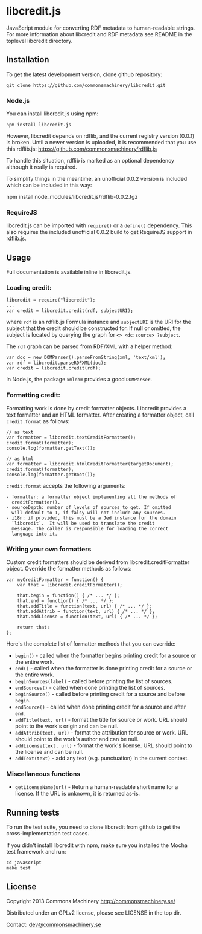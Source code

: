 libcredit.js
============

JavaScript module for converting RDF metadata to human-readable strings.
For more information about libcredit and RDF metadata see README in the
toplevel libcredit directory.

Installation
------------

To get the latest development version, clone github repository:

    git clone https://github.com/commonsmachinery/libcredit.git


### Node.js

You can install libcredit.js using npm:

    npm install libcredit.js

However, libcredit depends on rdflib, and the current registry version
(0.0.1) is broken.  Until a newer version is uploaded, it is
recommended that you use this rdflib.js:
https://github.com/commonsmachinery/rdflib.js

To handle this situation, rdflib is marked as an optional dependency
although it really is required.

To simplify things in the meantime, an unofficial 0.0.2 version is
included which can be included in this way:

   npm install node_modules/libcredit.js/rdflib-0.0.2.tgz


### RequireJS

libcredit.js can be imported with `require()` or a `define()`
dependency.  This also requires the included unofficial 0.0.2 build to
get RequireJS support in rdflib.js.


Usage
-----

Full documentation is available inline in libcredit.js.

### Loading credit:

    libcredit = require("libcredit");
    ...
    var credit = libcredit.credit(rdf, subjectURI);

where `rdf` is an rdflib.js Formula instance and `subjectURI` is the
URI for the subject that the credit should be constructed for.  If
null or omitted, the subject is located by querying the graph for `<>
<dc:source> ?subject`.

The `rdf` graph can be parsed from RDF/XML with a helper method:

    var doc = new DOMParser().parseFromString(xml, 'text/xml');
    var rdf = libcredit.parseRDFXML(doc);
    var credit = libcredit.credit(rdf);

In Node.js, the package `xmldom` provides a good `DOMParser`.


### Formatting credit:

Formatting work is done by credit formatter objects. Libcredit provides a text
formatter and an HTML formatter. After creating a formatter object, call
`credit.format` as follows:

    // as text
    var formatter = libcredit.textCreditFormatter();
    credit.format(formatter);
    console.log(formatter.getText());

    // as html
    var formatter = libcredit.htmlCreditFormatter(targetDocument);
    credit.format(formatter);
    console.log(formatter.getRoot());

`credit.format` accepts the following arguments:

    - formatter: a formatter object implementing all the methods of
      creditFormatter().
    - sourceDepth: number of levels of sources to get. If omitted
      will default to 1, if falsy will not include any sources.
    - i18n: if provided, this must be a Jed instance for the domain
      `libcredit`.  It will be used to translate the credit
      message. The caller is responsible for loading the correct
      language into it.

### Writing your own formatters

Custom credit formatters should be derived from libcredit.creditFormatter
object. Override the formatter methods as follows:

    var myCreditFormatter = function() {
        var that = libcredit.creditFormatter();

        that.begin = function() { /* ... */ };
        that.end = function() { /* ... */ };
        that.addTitle = function(text, url) { /* ... */ };
        that.addAttrib = function(text, url) { /* ... */ };
        that.addLicense = function(text, url) { /* ... */ };

        return that;
    };

Here's the complete list of formatter methods that you can override:

* `begin()` - called when the formatter begins printing credit for a source
  or the entire work.
* `end()` - called when the formatter is done printing credit for a source
  or the entire work.
* `beginSources(label)` - called before printing the list of sources.
* `endSources()` - called when done printing the list of sources.
* `beginSource()` - called before printing credit for a source and before `begin`.
* `endSource()` - called when done printing credit for a source and after `end`.
* `addTitle(text, url)` - format the title for source or work.
  URL should point to the work's origin and can be null.
* `addAttrib(text, url)` - format the attribution for source or work.
  URL should point to the work's author and can be null.
* `addLicense(text, url)` - format the work's license.
  URL should point to the license and can be null.
* `addText(text)` - add any text (e.g. punctuation) in the current context.


### Miscellaneous functions

* `getLicenseName(url)` - Return a human-readable short name for a license.
  If the URL is unknown, it is returned as-is.

Running tests
-------------

To run the test suite, you need to clone libcredit from github to get
the cross-implementation test cases.

If you didn't install libcredit with npm, make sure you installed the Mocha
test framework and run:

    cd javascript
    make test

License
-------

Copyright 2013 Commons Machinery http://commonsmachinery.se/

Distributed under an GPLv2 license, please see LICENSE in the top dir.

Contact: dev@commonsmachinery.se
